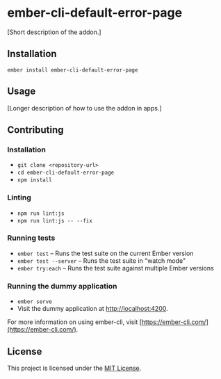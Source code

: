 ember-cli-default-error-page
==============================================================================

[Short description of the addon.]

Installation
------------------------------------------------------------------------------

```
ember install ember-cli-default-error-page
```


Usage
------------------------------------------------------------------------------

[Longer description of how to use the addon in apps.]


Contributing
------------------------------------------------------------------------------

### Installation

* `git clone <repository-url>`
* `cd ember-cli-default-error-page`
* `npm install`

### Linting

* `npm run lint:js`
* `npm run lint:js -- --fix`

### Running tests

* `ember test` – Runs the test suite on the current Ember version
* `ember test --server` – Runs the test suite in "watch mode"
* `ember try:each` – Runs the test suite against multiple Ember versions

### Running the dummy application

* `ember serve`
* Visit the dummy application at [http://localhost:4200](http://localhost:4200).

For more information on using ember-cli, visit [https://ember-cli.com/](https://ember-cli.com/).

License
------------------------------------------------------------------------------

This project is licensed under the [MIT License](LICENSE.md).
